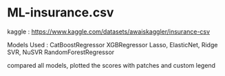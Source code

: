 # ML-insurance.csv

kaggle : https://www.kaggle.com/datasets/awaiskaggler/insurance-csv

Models Used : CatBoostRegressor
              XGBRegressor
              Lasso, ElasticNet, Ridge
              SVR, NuSVR
              RandomForestRegressor
              
compared all models, plotted the scores with patches and custom legend
